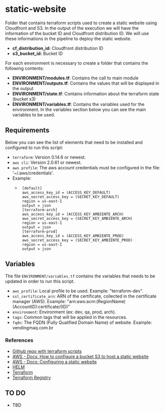 # static-website

Folder that contains terraform scripts used to create a static website using Cloudfront and S3.
In the output of the execution we will have the information of the bucket ID and Cloudfront distribution ID. We will use these informations in the pipeline to deploy the static website.

- **cf_distribution_id:** Cloudfront distribution ID
- **s3_bucket_id:** Bucket ID

For each environment is necessary to create a folder that contains the following contents:
- **ENVIRONMENT/modules.tf**: Contains the call to main module
- **ENVIRONMENT/outputs.tf**: Contains the values that will be displayed in the output
- **ENVIRONMENT/state.tf**: Contains information about the terraform state (bucket s3)
- **ENVIRONMENT/variables.tf**: Contains the variables used for the environment. In the variables section below you can see the main variables to be used.

## Requirements

Below you can see the list of elements that need to be installed and configured to run this script:

- `terraform`: Version 0.14.6 or newest.
- `aws cli`: Version 2.0.61 or newest.
- `aws profile`: The aws account credentials must be configured in the file: '~/.aws/credentials'.
 - Example:
   - ```
      [default]
      aws_access_key_id = (ACCESS_KEY_DEFAULT)
      aws_secret_access_key = (SECRET_KEY_DEFAULT)
      region = us-east-1
      output = json
      [terraform-arch]
      aws_access_key_id = (ACCESS_KEY_AMBIENTE_ARCH)
      aws_secret_access_key = (SECRET_KEY_AMBIENTE_ARCH)
      region = us-east-1
      output = json
      [terraform-prod]
      aws_access_key_id = (ACCESS_KEY_AMBIENTE_PROD)
      aws_secret_access_key = (SECRET_KEY_AMBIENTE_PROD)
      region = us-east-1
      output = json
     ```

## Variables

The file `ENVIRONMENT/variables.tf` contains the variables that needs to be updated in order to run this script.

- `aws_profile`: Local profile to be used. Example: "terraform-dev".
- `ssl_certificate_arn`: ARN of the certificate, collected in the certificate manager (AWS). Example: "arn:aws:acm:(RegionName)(AccountID):certificate/(ID)"
- `environment`: Environment (ex: dev, qa, prod, arch).
- `tags`: Common tags that will be applied in the resources.
- `fqdn`: The FQDN (Fully Qualified Domain Name) of website. Example: vendingmaq.com.br


### References

- [Github repo with terraform scripts](https://github.com/riboseinc/terraform-aws-s3-cloudfront-website)
- [AWS - Docs: How to configure a bucket S3 to host a static website](https://docs.aws.amazon.com/pt_br/AmazonS3/latest/user-guide/static-website-hosting.html)
- [AWS - Docs: Configuring a static website](https://docs.aws.amazon.com/pt_br/AmazonS3/latest/dev/HostingWebsiteOnS3Setup.html)
- [HELM](https://helm.sh/docs/)
- [Terraform](https://www.terraform.io/docs)
- [Terraform Registry](https://registry.terraform.io/)

## TO DO

- TBD
